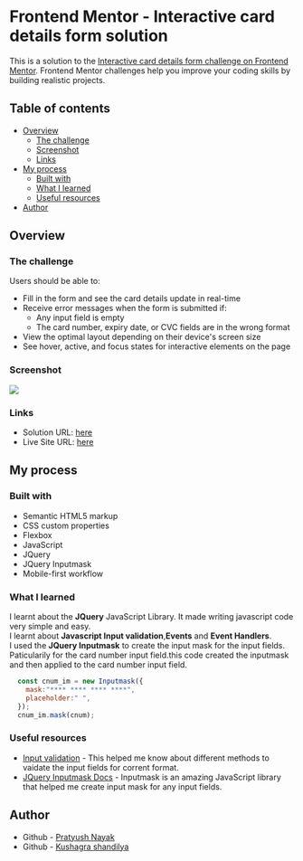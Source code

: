 # Frontend Mentor - Interactive card details form solution

This is a solution to the [Interactive card details form challenge on Frontend Mentor](https://www.frontendmentor.io/challenges/interactive-card-details-form-XpS8cKZDWw). Frontend Mentor challenges help you improve your coding skills by building realistic projects. 

## Table of contents

- [Overview](#overview)
  - [The challenge](#the-challenge)
  - [Screenshot](#screenshot)
  - [Links](#links)
- [My process](#my-process)
  - [Built with](#built-with)
  - [What I learned](#what-i-learned)
  - [Useful resources](#useful-resources)
- [Author](#author)


## Overview

### The challenge

Users should be able to:

- Fill in the form and see the card details update in real-time
- Receive error messages when the form is submitted if:
  - Any input field is empty
  - The card number, expiry date, or CVC fields are in the wrong format
- View the optimal layout depending on their device's screen size
- See hover, active, and focus states for interactive elements on the page

### Screenshot

![](./images/interactive-card-details-form-screenshot.png)

### Links

- Solution URL: [here](https://github.com/makdante/Interactive-card-details-form)
- Live Site URL: [here](https://makdante.github.io/Interactive-card-details-form/)

## My process

### Built with

- Semantic HTML5 markup
- CSS custom properties
- Flexbox
- JavaScript
- JQuery
- JQuery Inputmask
- Mobile-first workflow


### What I learned

I learnt about the <strong>JQuery</strong> JavaScript Library. It made writing javascript code very simple and easy.<br>
I learnt about <strong>Javascript Input validation</strong>,<strong>Events</strong> and <strong>Event Handlers</strong>.<br>
I used the <strong>JQuery Inputmask</strong> to create the input mask for the input fields. Paticularily for the card number input field.this code created the inputmask and then applied to the card number input field.
```js
  const cnum_im = new Inputmask({
    mask:"**** **** **** ****",
    placeholder:" ",
  });
  cnum_im.mask(cnum);
```


### Useful resources

- [Input validation](https://developer.mozilla.org/en-US/docs/Learn/Forms/Form_validation) - This helped me know about different methods to vaidate the input fields for corrent format.
- [JQuery Inputmask Docs](https://github.com/RobinHerbots/Inputmask) - Inputmask is an amazing JavaScript library that helped me create input mask for any input fields.


## Author

- Github - [Pratyush Nayak](https://github.com/makdante)
- Github - [Kushagra shandilya](https://github.com/Kushagrashandilya647)


